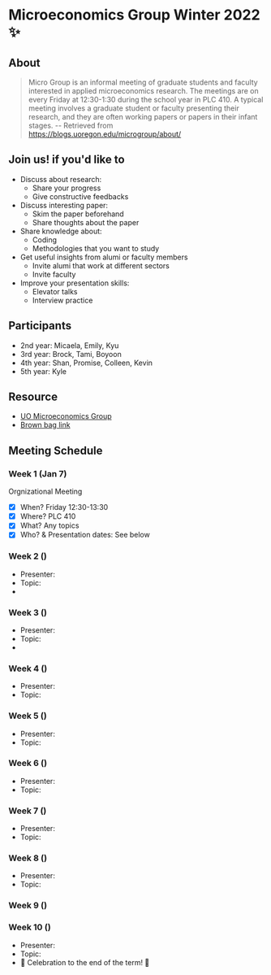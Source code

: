 # Microeconomics Group Winter 2022 ✨

## About 
> Micro Group is an informal meeting of graduate students and faculty interested in applied microeconomics research.  The meetings are on every Friday at 12:30-1:30 during the school year in PLC 410.  A typical meeting involves a graduate student or faculty presenting their research, and they are often working papers or papers in their infant stages. 
-- Retrieved from  https://blogs.uoregon.edu/microgroup/about/ 


## Join us! if you'd like to 
- Discuss about research: 
  - Share your progress 
  - Give constructive feedbacks
- Discuss interesting paper:
  - Skim the paper beforehand
  - Share thoughts about the paper
- Share knowledge about:
  - Coding
  - Methodologies that you want to study
- Get useful insights from alumi or faculty members
  - Invite alumi that work at different sectors 
  - Invite faculty 
- Improve your presentation skills:
  - Elevator talks
  - Interview practice

## Participants
- 2nd year: Micaela, Emily, Kyu
- 3rd year: Brock, Tami, Boyoon
- 4th year: Shan, Promise, Colleen, Kevin
- 5th year: Kyle


## Resource
- [UO Microeconomics Group](https://blogs.uoregon.edu/microgroup/about/)
- [Brown bag link](https://lists.uoregon.edu/mailman/listinfo/econ_micro_brownbag)


## Meeting Schedule
### Week 1 (Jan 7) 
Orgnizational Meeting
- [X] When? Friday 12:30-13:30
- [X] Where? PLC 410
- [X] What? Any topics
- [X] Who? & Presentation dates: See below

### Week 2 ()
- Presenter: 
- Topic: 
- 


### Week 3 ()
- Presenter:
- Topic: 
- 
  
### Week 4 ()
- Presenter: 
- Topic: 


### Week 5 ()
- Presenter: 
- Topic: 

### Week 6 ()
- Presenter: 
- Topic: 

### Week 7 ()
- Presenter: 
- Topic: 


### Week 8 ()
- Presenter: 
- Topic: 


### Week 9 () 


### Week 10 ()
- Presenter:
- Topic: 
- 🎉 Celebration to the end of the term! 🎉

